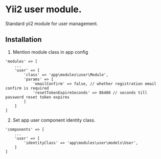 
Yii2 user module.
===================
Standard yii2 module for user management.

Installation
------------

1. Mention module class in app config
```
'modules' => [
    ...
    'user' => [
        'class' => 'app\modules\user\Module',
        'params' => [
            'emailConfirm' => false, // whether registration email confirm is required
            'resetTokenExpireSeconds' => 86400 // seconds till password reset token expires
        ]
    ]
]
```

2. Set app user component identity class.
```
'components' => [
    ...
    'user' => [
        'identityClass' => 'app\modules\user\models\User',
    ]
]
```